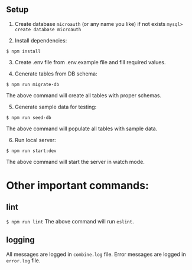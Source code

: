 ## Setup
1. Create database `microauth` (or any name you like) if not exists
`mysql> create database microauth`


2. Install dependencies:
```
$ npm install
```

3. Create .env file from .env.example file and fill required values.

4. Generate tables from DB schema:
```
$ npm run migrate-db
```
The above command will create all tables with proper schemas.

5. Generate sample data for testing:
```
$ npm run seed-db
``` 
The above command will populate all tables with sample data.

6. Run local server:
```
$ npm run start:dev
```
The above command will start the server in watch mode.

# Other important commands:
## lint
`$ npm run lint`
The above command will run `eslint`.

## logging
All messages are logged in `combine.log` file.
Error messages are logged in `error.log` file.
